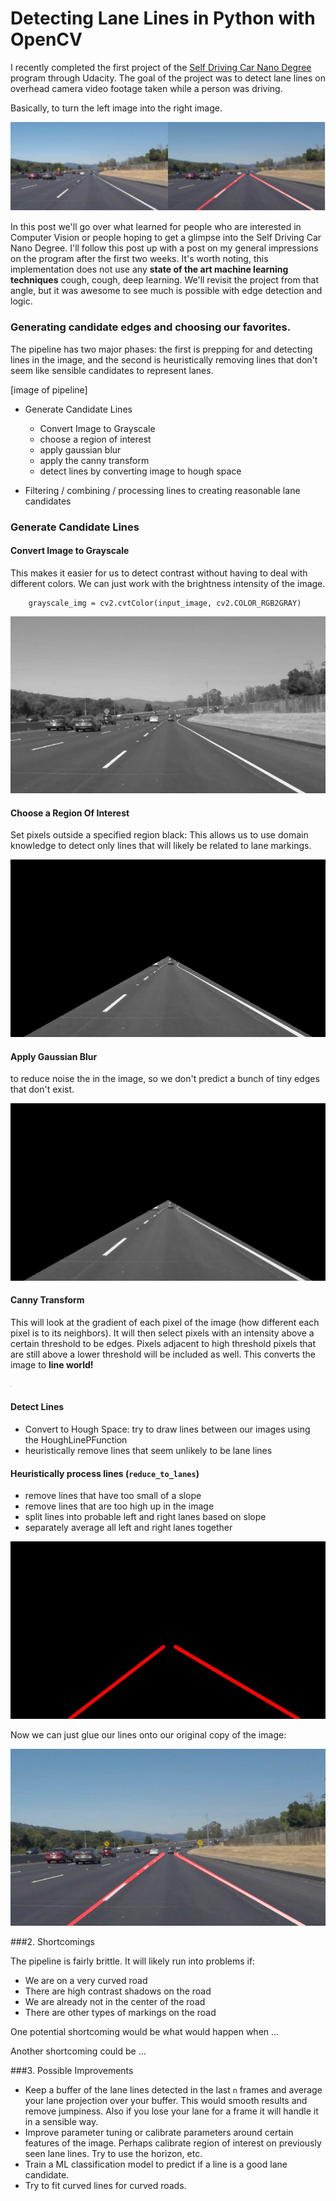 # Detecting Lane Lines in Python with OpenCV
I recently completed the first project of the [Self Driving Car Nano Degree](https://www.udacity.com/drive) program through Udacity.
The goal of the project was to detect lane lines on overhead camera video footage taken while a person was driving.

[image1]: ./examples/grayscale.jpg "Grayscale"
[gray]: ./examples/gray.jpg "gray"
[region of interest]: ./examples/region_selected.jpg "hello"
[blurred]: ./examples/blurred.jpg
[canny]: ./examples/canny.jpg
[lines]: ./examples/lines.jpg
[final]: ./test_images/solidWhiteCurve_annotated.jpg
[compare]: ./self_driving_car_begin_end.png

Basically, to turn the left image into the right image.

![compare][compare]

In this post we'll go over what learned for people who are interested in Computer Vision or people hoping to
get a glimpse into the Self Driving Car Nano Degree.
I'll follow this post up with a post on my general impressions on the program after the first two weeks.
It's worth noting, this implementation does not use any **state of the art machine learning techniques**
cough, cough, deep learning. We'll revisit the project from that angle, but it was awesome to see much is possible with
edge detection and logic.

### Generating candidate edges and choosing our favorites.
The pipeline has two major phases: the first is prepping for and detecting lines in the image,
and the second is heuristically removing lines that don't seem like sensible candidates to represent lanes.

[image of pipeline]

* Generate Candidate Lines
  * Convert Image to Grayscale
  * choose a region of interest
  * apply gaussian blur
  * apply the canny transform
  * detect lines by converting image to hough space

* Filtering / combining / processing lines to creating reasonable lane candidates


[//]: # (Image References)



### Generate Candidate Lines

#### Convert Image to Grayscale
This makes it easier for us to detect contrast without having to deal with different colors.
We can just work with the brightness intensity of the image.

        grayscale_img = cv2.cvtColor(input_image, cv2.COLOR_RGB2GRAY)

![Look at all those gray scales][gray]

#### Choose a Region Of Interest
Set pixels outside a specified region black: This allows us to use domain knowledge to detect only lines that will likely be related to lane markings.

![This is all we're interested in][region of interest]

#### Apply Gaussian Blur
to reduce noise the in the image, so we don't predict a bunch of tiny edges that don't exist.

![Just a little blur][blurred]

#### Canny Transform
This will look at the gradient of each pixel of the image (how different each pixel is to its neighbors).
  It will then select pixels with an intensity above a certain threshold to be edges. Pixels adjacent to high threshold pixels
  that are still above a lower threshold will be included as well. This converts the image to **line world!**

![After we apply the canny transform][canny]

#### Detect Lines
* Convert to Hough Space: try to draw lines between our images using the HoughLinePFunction
* heuristically remove lines that seem unlikely to be lane lines

#### Heuristically process lines (`reduce_to_lanes`)
  * remove lines that have too small of a slope
  * remove lines that are too high up in the image
  * split lines into probable left and right lanes based on slope
  * separately average all left and right lanes together

![Final Result Lines][lines]

Now we can just glue our lines onto our original copy of the image:

![final][final]


###2. Shortcomings

The pipeline is fairly brittle. It will likely run into problems if:

  * We are on a very curved road
  * There are high contrast shadows on the road
  * We are already not in the center of the road
  * There are other types of markings on the road

One potential shortcoming would be what would happen when ... 

Another shortcoming could be ...


###3. Possible Improvements

* Keep a buffer of the lane lines detected in the last `n` frames and average your lane projection over your buffer.
This would smooth results and remove jumpiness. Also if you lose your lane for a frame it will handle it in a sensible way.
* Improve parameter tuning or calibrate parameters around certain features of the image.
Perhaps calibrate region of interest on previously seen lane lines. Try to use the horizon, etc.
* Train a ML classification model to predict if a line is a good lane candidate.
* Try to fit curved lines for curved roads.

